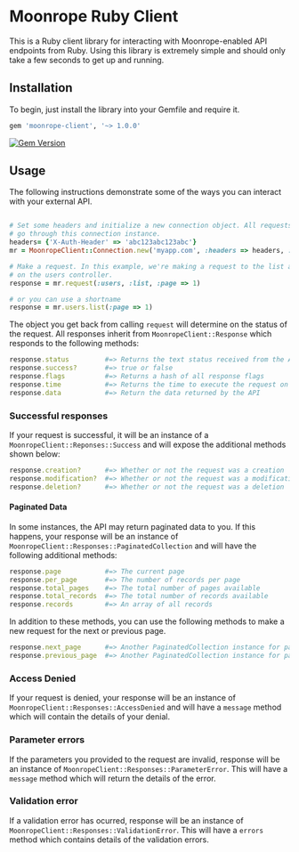 # Moonrope Ruby Client

This is a Ruby client library for interacting with Moonrope-enabled API 
endpoints from Ruby. Using this library is extremely simple and should only
take a few seconds to get up and running.

## Installation

To begin, just install the library into your Gemfile and require it.

```ruby
gem 'moonrope-client', '~> 1.0.0'
```

[![Gem Version](https://badge.fury.io/rb/moonrope-client.svg)](http://badge.fury.io/rb/moonrope-client)

## Usage

The following instructions demonstrate some of the ways you can interact with
your external API.

```ruby

# Set some headers and initialize a new connection object. All requests will
# go through this connection instance.
headers= {'X-Auth-Header' => 'abc123abc123abc'}
mr = MoonropeClient::Connection.new('myapp.com', :headers => headers, :ssl => true)

# Make a request. In this example, we're making a request to the list action
# on the users controller.
response = mr.request(:users, :list, :page => 1)

# or you can use a shortname
response = mr.users.list(:page => 1)
```

The object you get back from calling `request` will determine on the status
of the request. All responses inherit from `MoonropeClient::Response` which
responds to the following methods:

```ruby
response.status         #=> Returns the text status received from the API
response.success?       #=> true or false
response.flags          #=> Returns a hash of all response flags
response.time           #=> Returns the time to execute the request on the server
response.data           #=> Return the data returned by the API
```

### Successful responses

If your request is successful, it will be an instance of a 
`MoonropeClient::Reponses::Success` and will expose the additional methods 
shown below:

```ruby
response.creation?      #=> Whether or not the request was a creation
response.modification?  #=> Whether or not the request was a modification
response.deletion?      #=> Whether or not the request was a deletion
```

#### Paginated Data

In some instances, the API may return paginated data to you. If this happens,
your response will be an instance of `MoonropeClient::Responses::PaginatedCollection`
and will have the following additional methods:

```ruby
response.page           #=> The current page
response.per_page       #=> The number of records per page
response.total_pages    #=> The total number of pages available
response.total_records  #=> The total number of records available
response.records        #=> An array of all records
```

In addition to these methods, you can use the following methods to make a new
request for the next or previous page.

```ruby
response.next_page      #=> Another PaginatedCollection instance for page + 1
response.previous_page  #=> Another PaginatedCollection instance for page + 2
```

### Access Denied

If your request is denied, your response will be an instance of 
`MoonropeClient::Responses::AccessDenied` and will have a `message` method
which will contain the details of your denial.

### Parameter errors

If the parameters you provided to the request are invalid, response will
be an instance of `MoonropeClient::Responses::ParameterError`. This will
have a `message` method which will return the details of the error.

### Validation error

If a validation error has ocurred, response will be an instance of 
`MoonropeClient::Responses::ValidationError`. This will have a `errors` method
which contains details of the validation errors.
